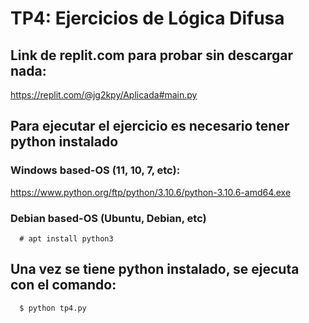 # TP4: Ejercicios de Lógica Difusa

## Link de replit.com para probar sin descargar nada:

https://replit.com/@jg2kpy/Aplicada#main.py


## Para ejecutar el ejercicio es necesario tener python instalado

### Windows based-OS (11, 10, 7, etc): 
https://www.python.org/ftp/python/3.10.6/python-3.10.6-amd64.exe

### Debian based-OS (Ubuntu, Debian, etc)
```
  # apt install python3
```

## Una vez se tiene python instalado, se ejecuta con el comando:
```bash
  $ python tp4.py
```
